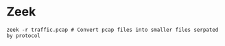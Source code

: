 # Zeek

```shell
zeek -r traffic.pcap # Convert pcap files into smaller files serpated by protocol
```
